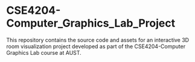 # CSE4204-Computer_Graphics_Lab_Project
This repository contains the source code and assets for an interactive 3D room visualization project developed as part of the CSE4204-Computer Graphics Lab course at AUST. 
